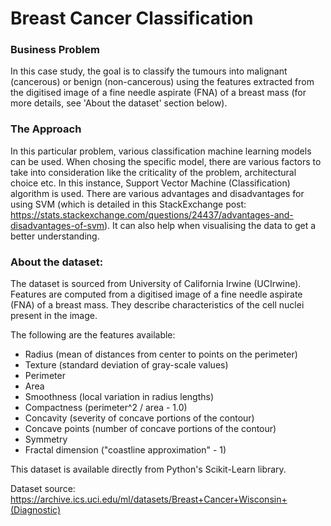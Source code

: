 # Breast Cancer Classification
### Business Problem
In this case study, the goal is to classify the tumours into malignant (cancerous) or benign (non-cancerous) using the features extracted from the digitised image of a fine needle aspirate (FNA) of a breast mass (for more details, see 'About the dataset' section below).

### The Approach
In this particular problem, various classification machine learning models can be used. When chosing the specific model, there are various factors to take into consideration like the criticality of the problem, architectural choice etc. In this instance, Support Vector Machine (Classification) algorithm is used. There are various advantages and disadvantages for using SVM (which is detailed in this StackExchange post:  https://stats.stackexchange.com/questions/24437/advantages-and-disadvantages-of-svm). It can also help when visualising the data to get a better understanding.

### About the dataset:
The dataset is sourced from University of California Irwine (UCIrwine). Features are computed from a digitised image of a fine needle aspirate (FNA) of a breast mass. They describe characteristics of the cell nuclei present in the image.

The following are the features available:
* Radius (mean of distances from center to points on the perimeter)
* Texture (standard deviation of gray-scale values)
* Perimeter
* Area
* Smoothness (local variation in radius lengths)
* Compactness (perimeter^2 / area - 1.0)
* Concavity (severity of concave portions of the contour)
* Concave points (number of concave portions of the contour)
* Symmetry
* Fractal dimension ("coastline approximation" - 1)

This dataset is available directly from Python's Scikit-Learn library.

Dataset source: https://archive.ics.uci.edu/ml/datasets/Breast+Cancer+Wisconsin+(Diagnostic)
